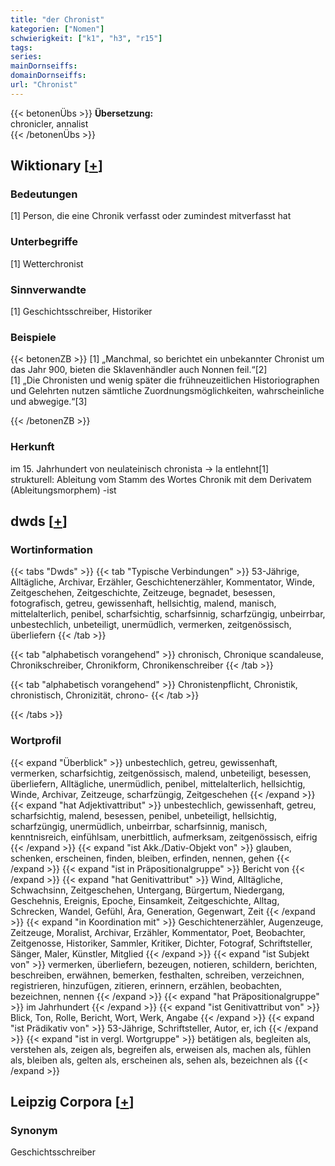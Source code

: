 ```yaml
---
title: "der Chronist"
kategorien: ["Nomen"]
schwierigkeit: ["k1", "h3", "r15"]
tags:
series:
mainDornseiffs:
domainDornseiffs:
url: "Chronist"
---
```


{{< betonenÜbs >}}
**Übersetzung:**  
chronicler, annalist  
{{< /betonenÜbs >}}

## Wiktionary [[+](https://de.wiktionary.org/wiki/Chronist)]

### Bedeutungen
[1] Person, die eine Chronik verfasst oder zumindest mitverfasst hat  

### Unterbegriffe
[1] Wetterchronist  

### Sinnverwandte
[1] Geschichtsschreiber, Historiker  

### Beispiele
{{< betonenZB >}}
[1] „Manchmal, so berichtet ein unbekannter Chronist um das Jahr 900, bieten die Sklavenhändler auch Nonnen feil.“[2]  
[1] „Die Chronisten und wenig später die frühneuzeitlichen Historiographen und Gelehrten nutzen sämtliche Zuordnungsmöglichkeiten, wahrscheinliche und abwegige.“[3]  

{{< /betonenZB >}}
### Herkunft
im 15. Jahrhundert von neulateinisch chronista → la entlehnt[1]  
strukturell: Ableitung vom Stamm des Wortes Chronik mit dem Derivatem (Ableitungsmorphem) -ist  



## dwds [[+](https://www.dwds.de/wb/Chronist)]

### Wortinformation
{{< tabs "Dwds" >}}
{{< tab "Typische Verbindungen" >}}
53-Jährige, Alltägliche, Archivar, Erzähler, Geschichtenerzähler, Kommentator, Winde, Zeitgeschehen, Zeitgeschichte, Zeitzeuge, begnadet, besessen, fotografisch, getreu, gewissenhaft, hellsichtig, malend, manisch, mittelalterlich, penibel, scharfsichtig, scharfsinnig, scharfzüngig, unbeirrbar, unbestechlich, unbeteiligt, unermüdlich, vermerken, zeitgenössisch, überliefern
{{< /tab >}}

{{< tab "alphabetisch vorangehend" >}}
chronisch, Chronique scandaleuse, Chronikschreiber, Chronikform, Chronikenschreiber
{{< /tab >}}

{{< tab "alphabetisch vorangehend" >}}
Chronistenpflicht, Chronistik, chronistisch, Chronizität, chrono-
{{< /tab >}}

{{< /tabs >}}

### Wortprofil
{{< expand "Überblick" >}} unbestechlich, getreu, gewissenhaft, vermerken, scharfsichtig, zeitgenössisch, malend, unbeteiligt, besessen, überliefern, Alltägliche, unermüdlich, penibel, mittelalterlich, hellsichtig, Winde, Archivar, Zeitzeuge, scharfzüngig, Zeitgeschehen {{< /expand >}}
{{< expand "hat Adjektivattribut" >}} unbestechlich, gewissenhaft, getreu, scharfsichtig, malend, besessen, penibel, unbeteiligt, hellsichtig, scharfzüngig, unermüdlich, unbeirrbar, scharfsinnig, manisch, kenntnisreich, einfühlsam, unerbittlich, aufmerksam, zeitgenössisch, eifrig {{< /expand >}}
{{< expand "ist Akk./Dativ-Objekt von" >}} glauben, schenken, erscheinen, finden, bleiben, erfinden, nennen, gehen {{< /expand >}}
{{< expand "ist in Präpositionalgruppe" >}} Bericht von {{< /expand >}}
{{< expand "hat Genitivattribut" >}} Wind, Alltägliche, Schwachsinn, Zeitgeschehen, Untergang, Bürgertum, Niedergang, Geschehnis, Ereignis, Epoche, Einsamkeit, Zeitgeschichte, Alltag, Schrecken, Wandel, Gefühl, Ära, Generation, Gegenwart, Zeit {{< /expand >}}
{{< expand "in Koordination mit" >}} Geschichtenerzähler, Augenzeuge, Zeitzeuge, Moralist, Archivar, Erzähler, Kommentator, Poet, Beobachter, Zeitgenosse, Historiker, Sammler, Kritiker, Dichter, Fotograf, Schriftsteller, Sänger, Maler, Künstler, Mitglied {{< /expand >}}
{{< expand "ist Subjekt von" >}} vermerken, überliefern, bezeugen, notieren, schildern, berichten, beschreiben, erwähnen, bemerken, festhalten, schreiben, verzeichnen, registrieren, hinzufügen, zitieren, erinnern, erzählen, beobachten, bezeichnen, nennen {{< /expand >}}
{{< expand "hat Präpositionalgruppe" >}} im Jahrhundert {{< /expand >}}
{{< expand "ist Genitivattribut von" >}} Blick, Ton, Rolle, Bericht, Wort, Werk, Angabe {{< /expand >}}
{{< expand "ist Prädikativ von" >}} 53-Jährige, Schriftsteller, Autor, er, ich {{< /expand >}}
{{< expand "ist in vergl. Wortgruppe" >}} betätigen als, begleiten als, verstehen als, zeigen als, begreifen als, erweisen als, machen als, fühlen als, bleiben als, gelten als, erscheinen als, sehen als, bezeichnen als {{< /expand >}}

## Leipzig Corpora [[+](https://corpora.uni-leipzig.de/en/res?word=Chronist&corpusId=deu_newscrawl-public_2018)]


### Synonym
Geschichtsschreiber

